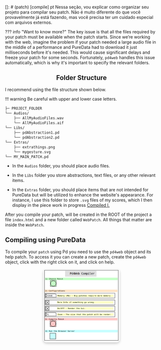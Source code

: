 []: # (patch) [compile] pt
Nessa seção, vou explicar como organizar seu projeto para compilar seu patch. Não é muito diferente do que você provavelmente já está fazendo, mas você precisa ter um cuidado especial com arquivos externos.


??? info "Want to know more?"
    The key issue is that all the files required by your patch must be available when the patch starts. Since we’re working with the web, imagine the problem if your patch needed a large audio file in the middle of a performance and PureData had to download it just milliseconds before it's needed. This would cause significant delays and freeze your patch for some seconds. Fortunately, `pd4web` handles this issue automatically, which is why it's important to specify the relevant folders.

## <h2 align="center">Folder Structure</h2>

I recommend using the file structure shown below. 

!!! warning
    Be careful with upper and lower case letters.

```
├─ PROJECT_FOLDER
└── Audios/
    ├── AllMyAudioFiles.wav
    └── AllMyAudioFiles.aif
└── Libs/
    ├── pdAbstraction1.pd
    └── pdAbstraction2.pd
└── Extras/
    ├── extrathings.png
    └── mygesture.svg
└── MY_MAIN_PATCH.pd
```

* In the `Audios` folder, you should place audio files. 

* In the `Libs` folder you store abstractions, text files, or any other relevant items.

* In the `Extras` folder, you should place items that are not intended for PureData but will be utilized to enhance the website's appearance. For instance, I use this folder to store `.svg` files of my scores, which I then display in the piece work in progress <a href="charlesneimog.github.io/Compiled-I" target="_blank">Compiled I.</a>

After you compile your patch, will be created in the ROOT of the project a file `index.html` and a new folder called `WebPatch`. All things that matter are inside the `WebPatch`. 


## Compiling using PureData

To compile your `patch` using Pd you need to use the `pd4web` object and its help patch. To access it you can create a new patch, create the `pd4web` object, click with the right click on it, and click on help.

<p align="center" style="border-radius: 10px;">
        <img src="../../assets/pd-pd4web.png" width="50%" loading="lazy"  style="border-radius: 10px; box-shadow: 0px 4px 8px rgba(0, 0, 0, 0.2);">

